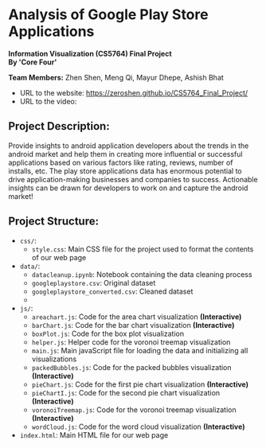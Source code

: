 # Analysis of Google Play Store Applications

**Information Visualization (CS5764) Final Project <br> By 'Core Four'**

**Team Members:** Zhen Shen, Meng Qi, Mayur Dhepe, Ashish Bhat

- URL to the website: https://zeroshen.github.io/CS5764_Final_Project/
- URL to the video:

## Project Description:
Provide insights to android application developers about the trends in the android market and help them in creating more influential or successful applications based on various factors like rating, reviews, number of installs, etc. The play store applications data has enormous potential to drive application-making businesses and companies to success. Actionable insights can be drawn for developers to work on and capture the android market!
## Project Structure:

- ```css/```:
  - ```style.css```: Main CSS file for the project used to format the contents of our web page
- ```data/```:
  - ```datacleanup.ipynb```: Notebook containing the data cleaning process
  - ```googleplaystore.csv```: Original dataset
  - ```googleplaystore_converted.csv```: Cleaned dataset
  - 
- ```js/```:
  - ```areachart.js```: Code for the area chart visualization **(Interactive)**
  - ```barChart.js```: Code for the bar chart visualization **(Interactive)**
  - ```boxPlot.js```: Code for the box plot visualization
  - ```helper.js```: Helper code for the voronoi treemap visualization
  - ```main.js```: Main javaScript file for loading the data and initializing all visualizations
  - ```packedBubbles.js```: Code for the packed bubbles visualization **(Interactive)**
  - ```pieChart.js```: Code for the first pie chart visualization **(Interactive)**
  - ```pieChartI.js```: Code for the second pie chart visualization **(Interactive)**
  - ```voronoiTreemap.js```: Code for the voronoi treemap visualization **(Interactive)**
  - ```wordCloud.js```: Code for the word cloud visualization **(Interactive)**
- ```index.html```: Main HTML file for our web page
